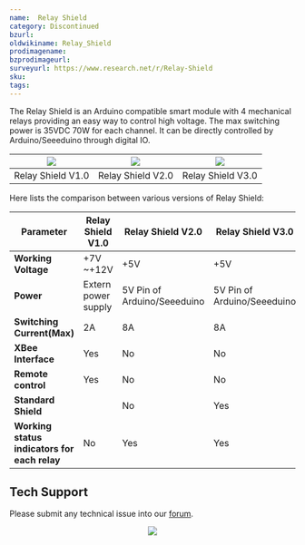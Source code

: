 ```yaml
---
name:  Relay Shield
category: Discontinued
bzurl:
oldwikiname: Relay_Shield
prodimagename:
bzprodimageurl:
surveyurl: https://www.research.net/r/Relay-Shield
sku:
tags:
---
```


The Relay Shield is an Arduino compatible smart module with 4 mechanical relays providing an easy way to control high voltage. The max switching power is 35VDC 70W for each channel. It can be directly controlled by Arduino/Seeeduino through digital IO.

|![](https://files.seeedstudio.com/wiki/Relay-Shield/img/RelayShield.jpg)|![](https://files.seeedstudio.com/wiki/Relay-Shield/img/Relayshield_01.jpg)|![](https://files.seeedstudio.com/wiki/Relay-Shield/img/Relay_Shield_L_v3.0.jpg)|
|-----------------|-----------------|-----------------|
|Relay Shield V1.0|Relay Shield V2.0|Relay Shield V3.0|



Here lists the comparison between various versions of Relay Shield:



|Parameter|	Relay Shield V1.0	|Relay Shield V2.0	|Relay Shield V3.0|
|---------|-------------------|-------------------|-----------------|
|**Working Voltage**	|+7V ~+12V	|+5V	|+5V|
|**Power**|	Extern power supply	|5V Pin of Arduino/Seeeduino|	5V Pin of Arduino/Seeeduino|
|**Switching Current(Max)**|	2A	|8A	|8A|
|**XBee Interface**	|Yes	|No	|No|
|**Remote control**|	Yes|	No	|No|
|**Standard Shield**||No|	Yes	|Yes|
|**Working status indicators for each relay**|	No|	Yes|	Yes|

## Tech Support
Please submit any technical issue into our [forum](https://forum.seeedstudio.com/). <br /><p style="text-align:center"><a href="https://www.seeedstudio.com/act-4.html?utm_source=wiki&utm_medium=wikibanner&utm_campaign=newproducts" target="_blank"><img src="https://files.seeedstudio.com/wiki/Wiki_Banner/new_product.jpg" /></a></p>